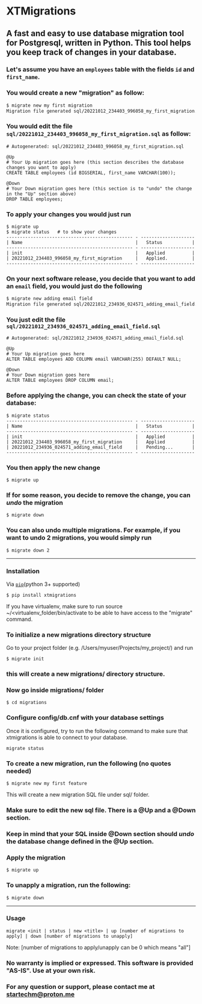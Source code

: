 # XTMigrations
A fast and easy to use database migration tool for Postgresql, written in Python.
This tool helps you keep track of changes in your database.
---

### Let's assume you have an `employees` table with the fields `id` and `first_name`.
### You would create a new "migration" as follow:

```bash
$ migrate new my first migration
Migration file generated sql/20221012_234403_996058_my_first_migration.sql
```

### You would edit the file `sql/20221012_234403_996058_my_first_migration.sql` as follow:
```text
# Autogenerated: sql/20221012_234403_996058_my_first_migration.sql

@Up
# Your Up migration goes here (this section describes the database changes you want to apply)
CREATE TABLE employees (id BIGSERIAL, first_name VARCHAR(100));

@Down
# Your Down migration goes here (this section is to "undo" the change in the "Up" section above)
DROP TABLE employees;
```

### To apply your changes you would just run
```
$ migrate up
$ migrate status   # to show your changes
----------------------------------------------- - --------------------
| Name                                          |   Status           |
----------------------------------------------- - --------------------
| init                                          |   Applied          |
| 20221012_234403_996058_my_first_migration     |   Applied.         |
----------------------------------------------- - --------------------
```

### On your next software release, you decide that you want to add an `email` field, you would just do the following
```bash
$ migrate new adding email field
Migration file generated sql/20221012_234936_024571_adding_email_field.sql
```

### You just edit the file `sql/20221012_234936_024571_adding_email_field.sql`
```text
# Autogenerated: sql/20221012_234936_024571_adding_email_field.sql

@Up
# Your Up migration goes here
ALTER TABLE employees ADD COLUMN email VARCHAR(255) DEFAULT NULL;

@Down
# Your Down migration goes here
ALTER TABLE employees DROP COLUMN email;
```

### Before applying the change, you can check the state of your database:
```
$ migrate status
----------------------------------------------- - --------------------
| Name                                          |   Status           |
----------------------------------------------- - --------------------
| init                                          |   Applied          |
| 20221012_234403_996058_my_first_migration     |   Applied          |
| 20221012_234936_024571_adding_email_field     |   Pending...       |
----------------------------------------------- - --------------------
```

### You then apply the new change
```
$ migrate up
```

### If for some reason, you decide to remove the change, you can *undo* the migration
```
$ migrate down
```

### You can also undo multiple migrations.  For example, if you want to undo 2 migrations, you would simply run
```
$ migrate down 2
```
---

### Installation

Via [`pip`](https://pypi.org/project/xtmigrations/)(python 3+ supported)
```
$ pip install xtmigrations
```

If you have virtualenv, make sure to run source ~/<virtualenv_folder/bin/activate to be able to have access to the "migrate" command.

### To initialize a new migrations directory structure
Go to your project folder (e.g. /Users/myuser/Projects/my_project/) and run
```
$ migrate init
```
### this will create a new migrations/ directory structure.

### Now go inside migrations/ folder
```
$ cd migrations
```

###  Configure config/db.cnf with your database settings
Once it is configured, try to run the following command to make sure that xtmigrations is able to connect to your database.
```
migrate status
```

### To create a new migration, run the following (no quotes needed)
```
$ migrate new my first feature
```
This will create a new migration SQL file under sql/ folder.

### Make sure to edit the new sql file.  There is a @Up and a @Down section.
### Keep in mind that your SQL inside @Down section should *undo* the database change defined in the @Up section.

###  Apply the migration
```
$ migrate up
```

### To unapply a migration, run the following:
```
$ migrate down
```
---

### Usage
```
migrate <init | status | new <title> | up [number of migrations to apply] | down [number of migrations to unapply]
```
    
Note: [number of migrations to apply/unapply can be 0 which means "all"]
    

### No warranty is implied or expressed. This software is provided "AS-IS".  Use at your own risk.

### For any question or support, please contact me at startechm@proton.me

